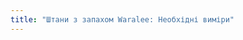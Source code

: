 ```yaml
---
title: "Штани з запахом Waralee: Необхідні виміри"
---
```


<DesignMeasurements design='waralee' />

